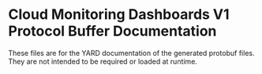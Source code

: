 # Cloud Monitoring Dashboards V1 Protocol Buffer Documentation

These files are for the YARD documentation of the generated protobuf files.
They are not intended to be required or loaded at runtime.
